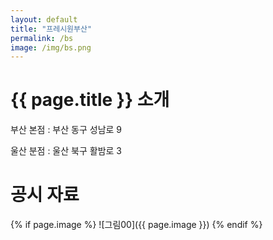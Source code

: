```yaml
---
layout: default
title: "프레시원부산"
permalink: /bs
image: /img/bs.png
---
```


# {{ page.title }} 소개

부산 본점 : 부산 동구 성남로 9

울산 분점 : 울산 북구 활밤로 3

# 공시 자료

{% if page.image %}
![그림00]({{ page.image }})
{% endif %}
